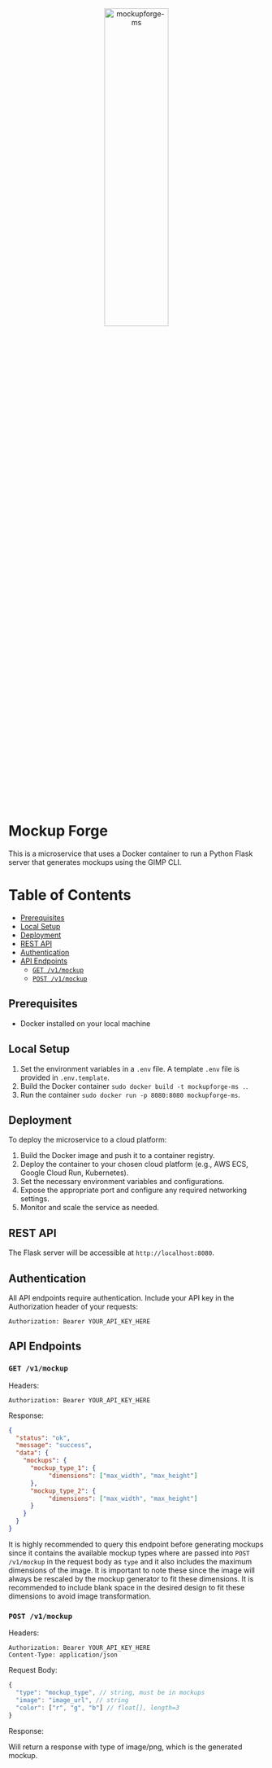 <div align="center">
  <picture>
    <source srcset="https://www.munozarturo.com/assets/mockupforge/logo-github.svg">
    <img alt="mockupforge-ms" src="https://www.munozarturo.com/assets/mockupforge/logo-github.svg" width="50%" height="40%">
  </picture>
</div>

<!-- omit from toc -->
# Mockup Forge

This is a microservice that uses a Docker container to run a Python Flask server that generates mockups using the GIMP CLI.

<!-- omit from toc -->
# Table of Contents

- [Prerequisites](#prerequisites)
- [Local Setup](#local-setup)
- [Deployment](#deployment)
- [REST API](#rest-api)
- [Authentication](#authentication)
- [API Endpoints](#api-endpoints)
  - [`GET /v1/mockup`](#get-v1mockup)
  - [`POST /v1/mockup`](#post-v1mockup)

## Prerequisites

- Docker installed on your local machine

## Local Setup

1. Set the environment variables in a `.env` file. A template `.env` file is provided in `.env.template`.
2. Build the Docker container `sudo docker build -t mockupforge-ms .`.
3. Run the container `sudo docker run -p 8080:8080 mockupforge-ms`.

## Deployment

To deploy the microservice to a cloud platform:

1. Build the Docker image and push it to a container registry.
2. Deploy the container to your chosen cloud platform (e.g., AWS ECS, Google Cloud Run, Kubernetes).
3. Set the necessary environment variables and configurations.
4. Expose the appropriate port and configure any required networking settings.
5. Monitor and scale the service as needed.

## REST API

The Flask server will be accessible at `http://localhost:8080`.

## Authentication

All API endpoints require authentication. Include your API key in the Authorization header of your requests:

```text
Authorization: Bearer YOUR_API_KEY_HERE
```

## API Endpoints

### `GET /v1/mockup`

Headers:

```text
Authorization: Bearer YOUR_API_KEY_HERE
```

Response:

```json
{
  "status": "ok",
  "message": "success",
  "data": {
    "mockups": {
      "mockup_type_1": {
           "dimensions": ["max_width", "max_height"]
      },
      "mockup_type_2": {
           "dimensions": ["max_width", "max_height"]
      }
    }
  }
}
```

It is highly recommended to query this endpoint before generating mockups since it contains the available mockup types where are passed into `POST /v1/mockup` in the request body as `type` and it also includes the maximum dimensions of the image. It is important to note these since the image will always be rescaled by the mockup generator to fit these dimensions. It is recommended to include blank space in the desired design to fit these dimensions to avoid image transformation.

### `POST /v1/mockup`

Headers:

```text
Authorization: Bearer YOUR_API_KEY_HERE
Content-Type: application/json
```

Request Body:

```ts
{
  "type": "mockup_type", // string, must be in mockups
  "image": "image_url", // string
  "color": ["r", "g", "b"] // float[], length=3
}
```

Response:

Will return a response with type of image/png, which is the generated mockup.
